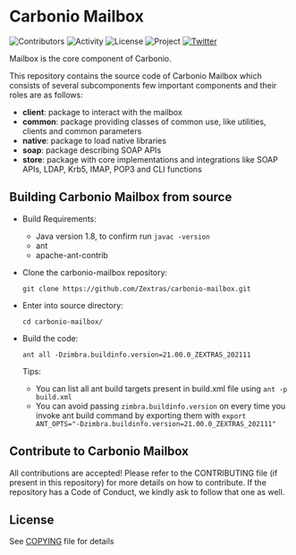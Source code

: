 # Carbonio Mailbox

![Contributors](https://img.shields.io/github/contributors/zextras/carbonio-mailbox "Contributors") ![Activity](https://img.shields.io/github/commit-activity/m/zextras/carbonio-mailbox "Activity") ![License](https://img.shields.io/badge/license-AGPL%203-green
"License") ![Project](https://img.shields.io/badge/project-carbonio-informational
"Project") [![Twitter](https://img.shields.io/twitter/url/https/twitter.com/zextras.svg?style=social&label=Follow%20%40zextras)](https://twitter.com/zextras)

Mailbox is the core component of Carbonio.

This repository contains the source code of Carbonio Mailbox which consists of several subcomponents few important components and their roles are as follows:

- **client**: package to interact with the mailbox
- **common**: package providing classes of common use, like utilities, clients and common parameters
- **native**: package to load native libraries
- **soap**: package describing SOAP APIs
- **store**: package with core implementations and integrations like SOAP APIs, LDAP, Krb5, IMAP, POP3 and CLI functions

## Building Carbonio Mailbox from source
- Build Requirements:
	 - Java version 1.8, to confirm run `javac -version`
	 - ant
	 - apache-ant-contrib


- Clone the carbonio-mailbox repository:

    `git clone https://github.com/Zextras/carbonio-mailbox.git`

- Enter into source directory:

    `cd carbonio-mailbox/`

- Build the code:

	`ant all -Dzimbra.buildinfo.version=21.00.0_ZEXTRAS_202111`

	Tips:
	- You can list all ant build targets present in build.xml file using `ant -p build.xml`
	- You can avoid passing `zimbra.buildinfo.version` on every time you invoke ant build command by exporting them with `export ANT_OPTS="-Dzimbra.buildinfo.version=21.00.0_ZEXTRAS_202111"`


## Contribute to Carbonio Mailbox
All contributions are accepted! Please refer to the CONTRIBUTING file (if present in this repository) for more details on how to contribute. If the repository has a Code of Conduct, we kindly ask to follow that one as well.

## License

See [COPYING](COPYING) file for details
